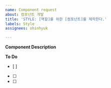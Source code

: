 ```yaml
---
name: Component request
about: 컴포넌트 개발
title: 'STYLE: [역할]를 위한 [컴포넌트]를 제작한다.'
labels: Style
assignees: ohinhyuk

---
```


**Component Description**

**To Do**
- [ ]  
- [ ]
- [ ]
